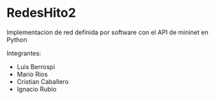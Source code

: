# RedesHito2
Implementacion de red definida por software con el API de mininet en Python

Integrantes:
  - Luis Berrospi
  - Mario Rios
  - Cristian Caballero
  - Ignacio Rubio
